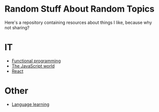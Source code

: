 # Random Stuff About Random Topics

Here's a repository containing resources about things I like, because why not sharing?

# IT

- [Functional programming](./topics/functional-programming.md)
- [The JavaScript world](./topics/the-javascript-world.md)
- [React](./topics/reactjs.md)

# Other

- [Language learning](./topics/language-learning.md)
